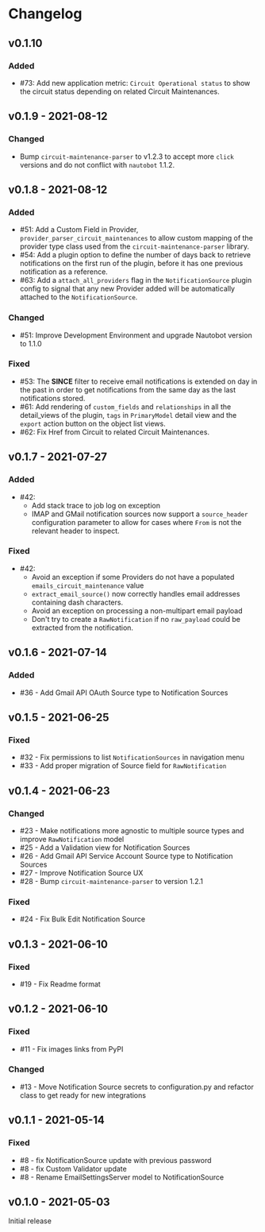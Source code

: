 # Changelog

## v0.1.10

### Added

- #73: Add new application metric: `Circuit Operational status` to show the circuit status depending on related Circuit Maintenances.

## v0.1.9 - 2021-08-12

### Changed

- Bump `circuit-maintenance-parser` to v1.2.3 to accept more `click` versions and do not conflict with `nautobot` 1.1.2.

## v0.1.8 - 2021-08-12

### Added

- #51: Add a Custom Field in Provider, `provider_parser_circuit_maintenances` to allow custom mapping of the provider type class used from the `circuit-maintenance-parser` library.
- #54: Add a plugin option to define the number of days back to retrieve notifications on the first run of the plugin, before it has one previous notification as a reference.
- #63: Add a `attach_all_providers` flag in the `NotificationSource` plugin config to signal that any new Provider added will be automatically attached to the `NotificationSource`.

### Changed

- #51: Improve Development Environment and upgrade Nautobot version to 1.1.0

### Fixed

- #53: The **SINCE** filter to receive email notifications is extended on day in the past in order to get notifications from the same day as the last notifications stored.
- #61: Add rendering of `custom_fields` and `relationships` in all the detail_views of the plugin, `tags` in `PrimaryModel` detail view and the `export` action button on the object list views.
- #62: Fix Href from Circuit to related Circuit Maintenances.

## v0.1.7 - 2021-07-27

### Added

- #42:
  - Add stack trace to job log on exception
  - IMAP and GMail notification sources now support a `source_header` configuration parameter to allow for cases where `From` is not the relevant header to inspect.

### Fixed

- #42:
  - Avoid an exception if some Providers do not have a populated `emails_circuit_maintenance` value
  - `extract_email_source()` now correctly handles email addresses containing dash characters.
  - Avoid an exception on processing a non-multipart email payload
  - Don't try to create a `RawNotification` if no `raw_payload` could be extracted from the notification.

## v0.1.6 - 2021-07-14

### Added

- #36 - Add Gmail API OAuth Source type to Notification Sources

## v0.1.5 - 2021-06-25

### Fixed

- #32 - Fix permissions to list `NotificationSources` in navigation menu
- #33 - Add proper migration of Source field for `RawNotification`

## v0.1.4 - 2021-06-23

### Changed

- #23 - Make notifications more agnostic to multiple source types and improve `RawNotification` model
- #25 - Add a Validation view for Notification Sources
- #26 - Add Gmail API Service Account Source type to Notification Sources
- #27 - Improve Notification Source UX
- #28 - Bump `circuit-maintenance-parser` to version 1.2.1

### Fixed

- #24 - Fix Bulk Edit Notification Source

## v0.1.3 - 2021-06-10

### Fixed

- #19 - Fix Readme format

## v0.1.2 - 2021-06-10

### Fixed

- #11 - Fix images links from PyPI

### Changed

- #13 - Move Notification Source secrets to configuration.py and refactor class to get ready for new integrations

## v0.1.1 - 2021-05-14

### Fixed

- #8 - fix NotificationSource update with previous password
- #8 - fix Custom Validator update
- #8 - Rename EmailSettingsServer model to NotificationSource

## v0.1.0 - 2021-05-03

Initial release
